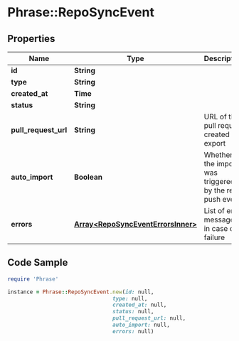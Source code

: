 # Phrase::RepoSyncEvent

## Properties

Name | Type | Description | Notes
------------ | ------------- | ------------- | -------------
**id** | **String** |  | [optional] 
**type** | **String** |  | [optional] 
**created_at** | **Time** |  | [optional] 
**status** | **String** |  | [optional] 
**pull_request_url** | **String** | URL of the pull request created on export | [optional] 
**auto_import** | **Boolean** | Whether the import was triggered by the repo push event | [optional] 
**errors** | [**Array&lt;RepoSyncEventErrorsInner&gt;**](RepoSyncEventErrorsInner.md) | List of error messages, in case of failure | [optional] 

## Code Sample

```ruby
require 'Phrase'

instance = Phrase::RepoSyncEvent.new(id: null,
                                 type: null,
                                 created_at: null,
                                 status: null,
                                 pull_request_url: null,
                                 auto_import: null,
                                 errors: null)
```



